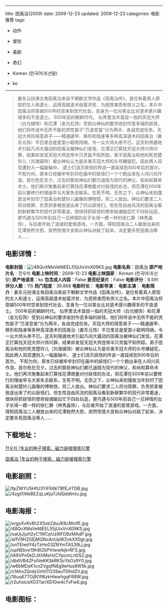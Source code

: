 
---
title: 田禹治(2009)
date: 2009-12-23
updated: 2009-12-23
categories: 电影推荐
tags:
- 动作
- 冒险
- 喜剧
- 奇幻

- Korean (한국어/조선말)
- ko
---


> 姜东元扮演主角田禹治来自于朝鲜文学作品《田禹治传》，是位有着真人原型的文人和道士，运用高超道术劫富济贫、为民除害而有侠义之名。本片中田禹治将穿越500年时空来到现代社会，变身为一位对美女比对道术感兴趣得多的不良道士。  500年前的朝鲜时代。  仙界里法术首屈一指的天冠大师（白允植饰）和花潭（金允石饰）受到众神仙的要求收封作恶多端的妖怪，他们将传说中无所不能的灵性笛子“万波息笛”分为两半，各自完成任务。天冠大师的得意弟子——精通遁甲、移形和隐身等多种高深道术的田禹治（姜东元饰）平日里总是爱耍小聪明闯祸，令一众大师头疼不已。这天利用遁地术引起凡间大骚动的田禹治被神仙们发现，花潭正打算找天冠大师兴师问罪，结果却发现天冠大师连带半只灵笛不知所踪。弟子田禹治和他的死党楚铃儿（刘海镇饰）被众神仙认为是杀害天冠大师的头号嫌疑犯，因此两人双双遭封入一幅画轴中。  道士们消灭妖怪的传说一直延续到500年后的首尔。  不知为何，原本已经被牢牢封印在画中的妖怪们一个个跑出来在人间兴风作浪，首尔危在旦夕。过去的那些神仙们都已退隐为现代的神父、和尚和算命术士。他们再次聚集起来打算找花潭商量对付妖怪的办法，但花潭在500年前以要修行的理由早与大家失去联系，生死不明。无奈之下，众神仙来到摆放当年封印了田禹治和楚铃儿画像的博物馆，将二人放出。神仙们要求二人将功赎罪，负责抓拿被放逐出来了的众妖怪们。但生性自由风流的田禹治看到新鲜繁华的现代非常着迷，很快将抓妖怪的使命抛诸脑后忙于四处玩逛，更巧遇与500年前自己一见钟情的女子长得一模一样的徐仁静（林秀晶饰），与后者开始了浪漫的爱情游戏。一方面，得知田禹治二人被放出来的花潭勃然大怒，突然性情大变和众神仙对敌了起来，决定要杀死田禹治等人……

## **电影详情**：

**电影封面**：<img src="https://image.tmdb.org/t/p/w200/48QvXMsVeNlEEL55jUixVnX09KS.jpg" alt="/48QvXMsVeNlEEL55jUixVnX09KS.jpg" title="/48QvXMsVeNlEEL55jUixVnX09KS.jpg">
**电影名称**：田禹治
**原产地片名**：전우치
**电影上映时间**：2009-12-23
**电影上映国家**：Korean (한국어/조선말)
**原产地语言**：ko
**包含成人内容**：False
**是否纪录片**：False
**电影评分**：6.591
**评分人数**：115
**热门程度**：39.868
**电影时长**：
**电影导演**：
**电影主演**：
**电影简介**：姜东元扮演主角田禹治来自于朝鲜文学作品《田禹治传》，是位有着真人原型的文人和道士，运用高超道术劫富济贫、为民除害而有侠义之名。本片中田禹治将穿越500年时空来到现代社会，变身为一位对美女比对道术感兴趣得多的不良道士。  500年前的朝鲜时代。  仙界里法术首屈一指的天冠大师（白允植饰）和花潭（金允石饰）受到众神仙的要求收封作恶多端的妖怪，他们将传说中无所不能的灵性笛子“万波息笛”分为两半，各自完成任务。天冠大师的得意弟子——精通遁甲、移形和隐身等多种高深道术的田禹治（姜东元饰）平日里总是爱耍小聪明闯祸，令一众大师头疼不已。这天利用遁地术引起凡间大骚动的田禹治被神仙们发现，花潭正打算找天冠大师兴师问罪，结果却发现天冠大师连带半只灵笛不知所踪。弟子田禹治和他的死党楚铃儿（刘海镇饰）被众神仙认为是杀害天冠大师的头号嫌疑犯，因此两人双双遭封入一幅画轴中。  道士们消灭妖怪的传说一直延续到500年后的首尔。  不知为何，原本已经被牢牢封印在画中的妖怪们一个个跑出来在人间兴风作浪，首尔危在旦夕。过去的那些神仙们都已退隐为现代的神父、和尚和算命术士。他们再次聚集起来打算找花潭商量对付妖怪的办法，但花潭在500年前以要修行的理由早与大家失去联系，生死不明。无奈之下，众神仙来到摆放当年封印了田禹治和楚铃儿画像的博物馆，将二人放出。神仙们要求二人将功赎罪，负责抓拿被放逐出来了的众妖怪们。但生性自由风流的田禹治看到新鲜繁华的现代非常着迷，很快将抓妖怪的使命抛诸脑后忙于四处玩逛，更巧遇与500年前自己一见钟情的女子长得一模一样的徐仁静（林秀晶饰），与后者开始了浪漫的爱情游戏。一方面，得知田禹治二人被放出来的花潭勃然大怒，突然性情大变和众神仙对敌了起来，决定要杀死田禹治等人……

## **下载地址**：
[전우치 |专业的种子搜索、磁力链接搜索引擎](https://movie.amd794.com:2083/?search=%EC%A0%84%EC%9A%B0%EC%B9%98&ordering=&mode=match_phrase&page_size=10&page=1)

[田禹治 |专业的种子搜索、磁力链接搜索引擎](https://movie.amd794.com:2083/?search=%E7%94%B0%E7%A6%B9%E6%B2%BB&ordering=&mode=match_phrase&page_size=10&page=1)
 

## **电影剧照**：
<img src="https://image.tmdb.org/t/p/original/fpZWYU5HfU3YiFlhNiTBfEJrTDB.jpg" alt="/fpZWYU5HfU3YiFlhNiTBfEJrTDB.jpg" title="/fpZWYU5HfU3YiFlhNiTBfEJrTDB.jpg"><img src="https://image.tmdb.org/t/p/original/4zgIXWeBEZqLuKjuTJIdQddlmlu.jpg" alt="/4zgIXWeBEZqLuKjuTJIdQddlmlu.jpg" title="/4zgIXWeBEZqLuKjuTJIdQddlmlu.jpg">

## **电影海报**：
<img src="https://image.tmdb.org/t/p/original/xrgsXvKv8h2X5xbZduJK6cMxtfE.jpg" alt="/xrgsXvKv8h2X5xbZduJK6cMxtfE.jpg" title="/xrgsXvKv8h2X5xbZduJK6cMxtfE.jpg"><img src="https://image.tmdb.org/t/p/original/48QvXMsVeNlEEL55jUixVnX09KS.jpg" alt="/48QvXMsVeNlEEL55jUixVnX09KS.jpg" title="/48QvXMsVeNlEEL55jUixVnX09KS.jpg"><img src="https://image.tmdb.org/t/p/original/oaUjJjuH2yC1WCpUzI6FDBzMAdP.jpg" alt="/oaUjJjuH2yC1WCpUzI6FDBzMAdP.jpg" title="/oaUjJjuH2yC1WCpUzI6FDBzMAdP.jpg"><img src="https://image.tmdb.org/t/p/original/al1V9H2GEjMQNcAnUpWZvkXX0gt.jpg" alt="/al1V9H2GEjMQNcAnUpWZvkXX0gt.jpg" title="/al1V9H2GEjMQNcAnUpWZvkXX0gt.jpg"><img src="https://image.tmdb.org/t/p/original/onTEtedY4zTzHn03ZNYmTAS39Lj.jpg" alt="/onTEtedY4zTzHn03ZNYmTAS39Lj.jpg" title="/onTEtedY4zTzHn03ZNYmTAS39Lj.jpg"><img src="https://image.tmdb.org/t/p/original/upNEbvcf9h8tZkPViwwlkjkrRFS.jpg" alt="/upNEbvcf9h8tZkPViwwlkjkrRFS.jpg" title="/upNEbvcf9h8tZkPViwwlkjkrRFS.jpg"><img src="https://image.tmdb.org/t/p/original/lA9VPn0kDJXhMsHzCYpcmLrt0S2.jpg" alt="/lA9VPn0kDJXhMsHzCYpcmLrt0S2.jpg" title="/lA9VPn0kDJXhMsHzCYpcmLrt0S2.jpg"><img src="https://image.tmdb.org/t/p/original/db6VB4ZFoIVeKKSkRKScYkOz9Y0.jpg" alt="/db6VB4ZFoIVeKKSkRKScYkOz9Y0.jpg" title="/db6VB4ZFoIVeKKSkRKScYkOz9Y0.jpg"><img src="https://image.tmdb.org/t/p/original/w6bMDsK1cnZVgqfN6g9eHss8W5k.jpg" alt="/w6bMDsK1cnZVgqfN6g9eHss8W5k.jpg" title="/w6bMDsK1cnZVgqfN6g9eHss8W5k.jpg"><img src="https://image.tmdb.org/t/p/original/c1AhxZQrdyGrhhTG39auT0Ihd2V.jpg" alt="/c1AhxZQrdyGrhhTG39auT0Ihd2V.jpg" title="/c1AhxZQrdyGrhhTG39auT0Ihd2V.jpg"><img src="https://image.tmdb.org/t/p/original/16uq67TOj9Ofl6zkHIewhgqFR8W.jpg" alt="/16uq67TOj9Ofl6zkHIewhgqFR8W.jpg" title="/16uq67TOj9Ofl6zkHIewhgqFR8W.jpg"><img src="https://image.tmdb.org/t/p/original/r2uhsIceXG3TariXD10w4cTvFw8.jpg" alt="/r2uhsIceXG3TariXD10w4cTvFw8.jpg" title="/r2uhsIceXG3TariXD10w4cTvFw8.jpg">

## **电影图标**：

